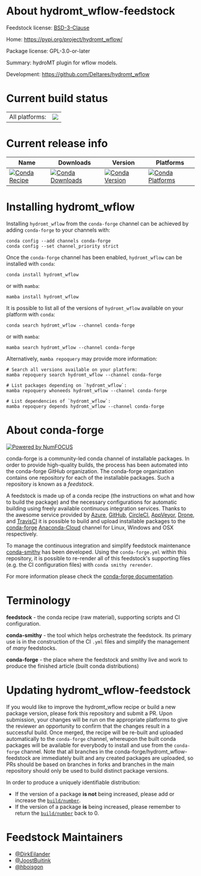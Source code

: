 About hydromt_wflow-feedstock
=============================

Feedstock license: [BSD-3-Clause](https://github.com/conda-forge/hydromt_wflow-feedstock/blob/main/LICENSE.txt)

Home: https://pypi.org/project/hydromt_wflow/

Package license: GPL-3.0-or-later

Summary: hydroMT plugin for wflow models.

Development: https://github.com/Deltares/hydromt_wflow

Current build status
====================


<table><tr><td>All platforms:</td>
    <td>
      <a href="https://dev.azure.com/conda-forge/feedstock-builds/_build/latest?definitionId=12801&branchName=main">
        <img src="https://dev.azure.com/conda-forge/feedstock-builds/_apis/build/status/hydromt_wflow-feedstock?branchName=main">
      </a>
    </td>
  </tr>
</table>

Current release info
====================

| Name | Downloads | Version | Platforms |
| --- | --- | --- | --- |
| [![Conda Recipe](https://img.shields.io/badge/recipe-hydromt_wflow-green.svg)](https://anaconda.org/conda-forge/hydromt_wflow) | [![Conda Downloads](https://img.shields.io/conda/dn/conda-forge/hydromt_wflow.svg)](https://anaconda.org/conda-forge/hydromt_wflow) | [![Conda Version](https://img.shields.io/conda/vn/conda-forge/hydromt_wflow.svg)](https://anaconda.org/conda-forge/hydromt_wflow) | [![Conda Platforms](https://img.shields.io/conda/pn/conda-forge/hydromt_wflow.svg)](https://anaconda.org/conda-forge/hydromt_wflow) |

Installing hydromt_wflow
========================

Installing `hydromt_wflow` from the `conda-forge` channel can be achieved by adding `conda-forge` to your channels with:

```
conda config --add channels conda-forge
conda config --set channel_priority strict
```

Once the `conda-forge` channel has been enabled, `hydromt_wflow` can be installed with `conda`:

```
conda install hydromt_wflow
```

or with `mamba`:

```
mamba install hydromt_wflow
```

It is possible to list all of the versions of `hydromt_wflow` available on your platform with `conda`:

```
conda search hydromt_wflow --channel conda-forge
```

or with `mamba`:

```
mamba search hydromt_wflow --channel conda-forge
```

Alternatively, `mamba repoquery` may provide more information:

```
# Search all versions available on your platform:
mamba repoquery search hydromt_wflow --channel conda-forge

# List packages depending on `hydromt_wflow`:
mamba repoquery whoneeds hydromt_wflow --channel conda-forge

# List dependencies of `hydromt_wflow`:
mamba repoquery depends hydromt_wflow --channel conda-forge
```


About conda-forge
=================

[![Powered by
NumFOCUS](https://img.shields.io/badge/powered%20by-NumFOCUS-orange.svg?style=flat&colorA=E1523D&colorB=007D8A)](https://numfocus.org)

conda-forge is a community-led conda channel of installable packages.
In order to provide high-quality builds, the process has been automated into the
conda-forge GitHub organization. The conda-forge organization contains one repository
for each of the installable packages. Such a repository is known as a *feedstock*.

A feedstock is made up of a conda recipe (the instructions on what and how to build
the package) and the necessary configurations for automatic building using freely
available continuous integration services. Thanks to the awesome service provided by
[Azure](https://azure.microsoft.com/en-us/services/devops/), [GitHub](https://github.com/),
[CircleCI](https://circleci.com/), [AppVeyor](https://www.appveyor.com/),
[Drone](https://cloud.drone.io/welcome), and [TravisCI](https://travis-ci.com/)
it is possible to build and upload installable packages to the
[conda-forge](https://anaconda.org/conda-forge) [Anaconda-Cloud](https://anaconda.org/)
channel for Linux, Windows and OSX respectively.

To manage the continuous integration and simplify feedstock maintenance
[conda-smithy](https://github.com/conda-forge/conda-smithy) has been developed.
Using the ``conda-forge.yml`` within this repository, it is possible to re-render all of
this feedstock's supporting files (e.g. the CI configuration files) with ``conda smithy rerender``.

For more information please check the [conda-forge documentation](https://conda-forge.org/docs/).

Terminology
===========

**feedstock** - the conda recipe (raw material), supporting scripts and CI configuration.

**conda-smithy** - the tool which helps orchestrate the feedstock.
                   Its primary use is in the construction of the CI ``.yml`` files
                   and simplify the management of *many* feedstocks.

**conda-forge** - the place where the feedstock and smithy live and work to
                  produce the finished article (built conda distributions)


Updating hydromt_wflow-feedstock
================================

If you would like to improve the hydromt_wflow recipe or build a new
package version, please fork this repository and submit a PR. Upon submission,
your changes will be run on the appropriate platforms to give the reviewer an
opportunity to confirm that the changes result in a successful build. Once
merged, the recipe will be re-built and uploaded automatically to the
`conda-forge` channel, whereupon the built conda packages will be available for
everybody to install and use from the `conda-forge` channel.
Note that all branches in the conda-forge/hydromt_wflow-feedstock are
immediately built and any created packages are uploaded, so PRs should be based
on branches in forks and branches in the main repository should only be used to
build distinct package versions.

In order to produce a uniquely identifiable distribution:
 * If the version of a package **is not** being increased, please add or increase
   the [``build/number``](https://docs.conda.io/projects/conda-build/en/latest/resources/define-metadata.html#build-number-and-string).
 * If the version of a package **is** being increased, please remember to return
   the [``build/number``](https://docs.conda.io/projects/conda-build/en/latest/resources/define-metadata.html#build-number-and-string)
   back to 0.

Feedstock Maintainers
=====================

* [@DirkEilander](https://github.com/DirkEilander/)
* [@JoostBuitink](https://github.com/JoostBuitink/)
* [@hboisgon](https://github.com/hboisgon/)

